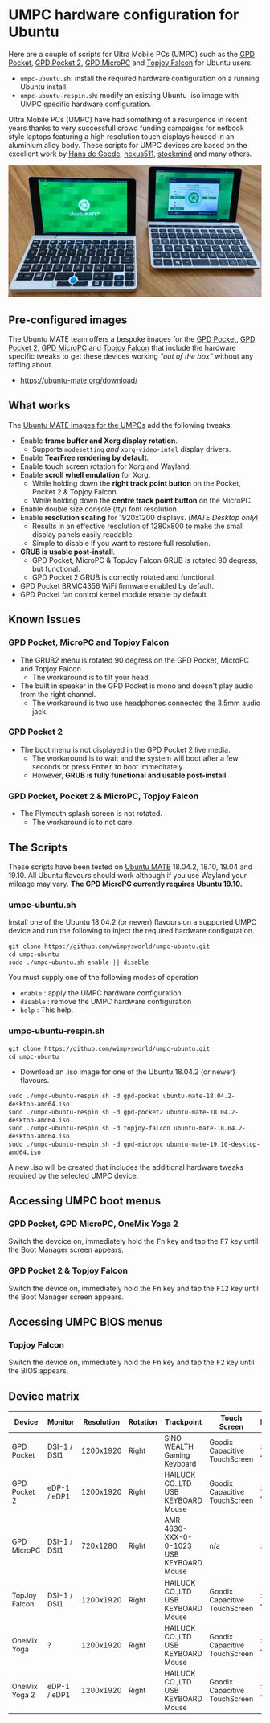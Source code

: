 # UMPC hardware configuration for Ubuntu

Here are a couple of scripts for Ultra Mobile PCs (UMPC) such as the
[GPD Pocket](https://gpd.hk/gpdpocket), [GPD Pocket 2](https://gpd.hk/gpdpocket2),
[GPD MicroPC](https://gpd.hk/gpdmicropc) and [Topjoy Falcon](https://www.kickstarter.com/projects/440069565/falcon-worlds-first-8-inch-2-in-1-laptop)
for Ubuntu users.

  * `umpc-ubuntu.sh`: install the required hardware configuration on a running Ubuntu install.
  * `umpc-ubuntu-respin.sh`: modify an existing Ubuntu .iso image with UMPC specific hardware configuration.

Ultra Mobile PCs (UMPC) have had something of a resurgence in recent years
thanks to very successfull crowd funding campaigns for netbook style laptops 
featuring a high resolution touch displays housed in an aluminium alloy 
body. These scripts for UMPC devices are based on the excellent work by
[Hans de Goede](https://hansdegoede.livejournal.com/), [nexus511](https://apt.nexus511.net/), 
[stockmind](https://github.com/stockmind/gpd-pocket-ubuntu-respin) and many 
others.

![GPD Pockets](gpd-pockets.jpg "The GPD Pocket & GPD Pocket 2 running Ubuntu MATE 18.10")

## Pre-configured images

The Ubuntu MATE team offers a bespoke images for the
[GPD Pocket](https://gpd.hk/gpdpocket),
[GPD Pocket 2](https://gpd.hk/gpdpocket2),
[GPD MicroPC](https://gpd.hk/gpdmicropc) and
[Topjoy Falcon](https://www.kickstarter.com/projects/440069565/falcon-worlds-first-8-inch-2-in-1-laptop)
that include the hardware specific tweaks to get these devices working
*"out of the box"* without any faffing about.

  * <https://ubuntu-mate.org/download/>

## What works

The [Ubuntu MATE images for the UMPCs](https://ubuntu-mate.org/umpc/) add the following tweaks:

  * Enable **frame buffer and Xorg display rotation**.
    * Supports `modesetting` *and* `xorg-video-intel` display drivers.
  * Enable **TearFree rendering by default**.
  * Enable touch screen rotation for Xorg and Wayland.  
  * Enable **scroll whell emulation** for Xorg.
    * While holding down the **right track point button** on the Pocket, Pocket 2 & Topjoy Falcon.
    * While holding down the **centre track point button** on the MicroPC.
  * Enable double size console (tty) font resolution.
  * Enable **resolution scaling** for 1920x1200 displays. *(MATE Desktop only)*
    * Results in an effective resolution of 1280x800 to make the small display panels easily readable.
    * Simple to disable if you want to restore full resolution.
  * **GRUB is usable post-install**.
    * GPD Pocket, MicroPC & TopJoy Falcon GRUB is rotated 90 degress, but functional.
    * GPD Pocket 2 GRUB is correctly rotated and functional.
  * GPD Pocket BRMC4356 WiFi firmware enabled by default.
  * GPD Pocket fan control kernel module enable by default.

## Known Issues

### GPD Pocket, MicroPC and Topjoy Falcon

  * The GRUB2 menu is rotated 90 degress on the GPD Pocket, MicroPC and Topjoy Falcon.
    * The workaround is to tilt your head.
  * The built in speaker in the GPD Pocket is mono and doesn't play audio from the right channel.
    * The workaround is two use headphones connected the 3.5mm audio jack.

### GPD Pocket 2

  * The boot menu is not displayed in the GPD Pocket 2 live media.
    * The workaround is to wait and the system will boot after a few seconds or press <kbd>Enter</kbd> to boot immeditately.
    * However, **GRUB is fully functional and usable post-install**.

### GPD Pocket, Pocket 2 & MicroPC, Topjoy Falcon

  * The Plymouth splash screen is not rotated.
    * The workaround is to not care.

## The Scripts

These scripts have been tested on [Ubuntu MATE](https://ubuntu-mate.org) 18.04.2,
18.10, 19.04 and 19.10. All Ubuntu flavours should work although if you use Wayland
your mileage may vary. **The GPD MicroPC currently requires Ubuntu 19.10.**

### umpc-ubuntu.sh

Install one of the Ubuntu 18.04.2 (or newer) flavours on a supported UMPC
device and run the following to inject the required hardware configuration.

```
git clone https://github.com/wimpysworld/umpc-ubuntu.git
cd umpc-ubuntu
sudo ./umpc-ubuntu.sh enable || disable
```

You must supply one of the following modes of operation

  * `enable`  : apply the UMPC hardware configuration
  * `disable` : remove the UMPC hardware configuration
  * `help`    : This help.

### umpc-ubuntu-respin.sh

```
git clone https://github.com/wimpysworld/umpc-ubuntu.git
cd umpc-ubuntu
```

  * Download an .iso image for one of the Ubuntu 18.04.2 (or newer) flavours.

```
sudo ./umpc-ubuntu-respin.sh -d gpd-pocket ubuntu-mate-18.04.2-desktop-amd64.iso
sudo ./umpc-ubuntu-respin.sh -d gpd-pocket2 ubuntu-mate-18.04.2-desktop-amd64.iso
sudo ./umpc-ubuntu-respin.sh -d topjoy-falcon ubuntu-mate-18.04.2-desktop-amd64.iso
sudo ./umpc-ubuntu-respin.sh -d gpd-micropc ubuntu-mate-19.10-desktop-amd64.iso
```

A new .iso will be created that includes the additional hardware tweaks
required by the selected UMPC device.

## Accessing UMPC boot menus

### GPD Pocket, GPD MicroPC, OneMix Yoga 2

Switch the devcice on, immediately hold the <kbd>Fn</kbd> key and tap the <kbd>F7</kbd> key until the Boot Manager screen appears.

### GPD Pocket 2 & Topjoy Falcon

Switch the device on, immediately hold the <kbd>Fn</kbd> key and tap the <kbd>F12</kbd> key until the Boot Manager screen appears.

## Accessing UMPC BIOS menus

### Topjoy Falcon

Switch the device on, immediately hold the <kbd>Fn</kbd> key and tap the <kbd>F2</kbd> key until the BIOS appears.

## Device matrix

|    Device     |    Monitor   | Resolution | Rotation |                 Trackpoint                |          Touch Screen         |   Kernel  |   Ubuntu   |
| ------------- | ------------ | ---------- | -------- | ----------------------------------------- | ----------------------------- | --------- | ---------- |
| GPD Pocket    | DSI-1 / DSI1 | 1200x1920  | Right    | SINO WEALTH Gaming Keyboard               | Goodix Capacitive TouchScreen | >= 4.18   | >= 18.04.2 |
| GPD Pocket 2  | eDP-1 / eDP1 | 1200x1920  | Right    | HAILUCK CO.,LTD USB KEYBOARD Mouse        | Goodix Capacitive TouchScreen | >= 4.18   | >= 18.04.2 |
| GPD MicroPC   | DSI-1 / DSI1 | 720x1280   | Right    | AMR-4630-XXX-0- 0-1023 USB KEYBOARD Mouse | n/a                           | >= 5.2    | >= 19.10   |
| TopJoy Falcon | DSI-1 / DSI1 | 1200x1920  | Right    | HAILUCK CO.,LTD USB KEYBOARD Mouse        | Goodix Capacitive TouchScreen | >= 4.18   | >= 18.04.2 |
| OneMix Yoga   | ?            | 1200x1920  | Right    | HAILUCK CO.,LTD USB KEYBOARD Mouse        | Goodix Capacitive TouchScreen | >= 4.18   | >= 18.04.2 |
| OneMix Yoga 2 | eDP-1 / eDP1 | 1200x1920  | Right    | HAILUCK CO.,LTD USB KEYBOARD Mouse        | Goodix Capacitive TouchScreen | >= 4.18   | >= 18.04.2 |